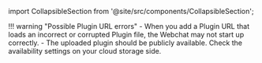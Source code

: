 import CollapsibleSection from '@site/src/components/CollapsibleSection';

!!! warning "Possible Plugin URL errors"
    - When you add a Plugin URL that loads an incorrect or corrupted Plugin file, the Webchat may not start up correctly.
    - The uploaded plugin should be publicly available. Check the availability settings on your cloud storage side.